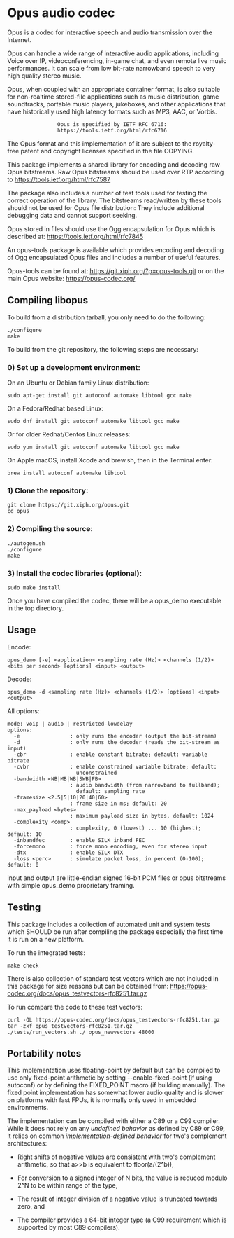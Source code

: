 # Opus audio codec

Opus is a codec for interactive speech and audio transmission over the Internet.

  Opus can handle a wide range of interactive audio applications, including
Voice over IP, videoconferencing, in-game  chat, and even remote live music
performances. It can scale from low bit-rate narrowband speech to very high
quality stereo music.

  Opus, when coupled with an appropriate container format, is also suitable
for non-realtime  stored-file applications such as music distribution, game
soundtracks, portable music players, jukeboxes, and other applications that
have historically used high latency formats such as MP3, AAC, or Vorbis.

                    Opus is specified by IETF RFC 6716:
                    https://tools.ietf.org/html/rfc6716

  The Opus format and this implementation of it are subject to the royalty-
free patent and copyright licenses specified in the file COPYING.

This package implements a shared library for encoding and decoding raw Opus
bitstreams. Raw Opus bitstreams should be used over RTP according to
 https://tools.ietf.org/html/rfc7587

The package also includes a number of test  tools used for testing the
correct operation of the library. The bitstreams read/written by these
tools should not be used for Opus file distribution: They include
additional debugging data and cannot support seeking.

Opus stored in files should use the Ogg encapsulation for Opus which is
described at:
 https://tools.ietf.org/html/rfc7845

An opus-tools package is available which provides encoding and decoding of
Ogg encapsulated Opus files and includes a number of useful features.

Opus-tools can be found at:
 https://git.xiph.org/?p=opus-tools.git
or on the main Opus website:
 https://opus-codec.org/

## Compiling libopus

To build from a distribution tarball, you only need to do the following:

    ./configure
    make

To build from the git repository, the following steps are necessary:

### 0) Set up a development environment:

On an Ubuntu or Debian family Linux distribution:

    sudo apt-get install git autoconf automake libtool gcc make

On a Fedora/Redhat based Linux:

    sudo dnf install git autoconf automake libtool gcc make

Or for older Redhat/Centos Linux releases:

    sudo yum install git autoconf automake libtool gcc make

On Apple macOS, install Xcode and brew.sh, then in the Terminal enter:

    brew install autoconf automake libtool

### 1) Clone the repository:

    git clone https://git.xiph.org/opus.git
    cd opus

### 2) Compiling the source:

    ./autogen.sh
    ./configure
    make

### 3) Install the codec libraries (optional):

    sudo make install

Once you have compiled the codec, there will be a opus_demo executable
in the top directory.

## Usage
Encode:

    opus_demo [-e] <application> <sampling rate (Hz)> <channels (1/2)> <bits per second> [options] <input> <output>

Decode:

    opus_demo -d <sampling rate (Hz)> <channels (1/2)> [options] <input> <output>

All options:
```
mode: voip | audio | restricted-lowdelay
options:
  -e                : only runs the encoder (output the bit-stream)
  -d                : only runs the decoder (reads the bit-stream as input)
  -cbr              : enable constant bitrate; default: variable bitrate
  -cvbr             : enable constrained variable bitrate; default:
                      unconstrained
  -bandwidth <NB|MB|WB|SWB|FB>
                    : audio bandwidth (from narrowband to fullband);
                      default: sampling rate
  -framesize <2.5|5|10|20|40|60>
                    : frame size in ms; default: 20
  -max_payload <bytes>
                    : maximum payload size in bytes, default: 1024
  -complexity <comp>
                    : complexity, 0 (lowest) ... 10 (highest); default: 10
  -inbandfec        : enable SILK inband FEC
  -forcemono        : force mono encoding, even for stereo input
  -dtx              : enable SILK DTX
  -loss <perc>      : simulate packet loss, in percent (0-100); default: 0
```
input and output are little-endian signed 16-bit PCM files or opus
bitstreams with simple opus_demo proprietary framing.

## Testing

This package includes a collection of automated unit and system tests
which SHOULD be run after compiling the package especially the first
time it is run on a new platform.

To run the integrated tests:

    make check

There is also collection of standard test vectors which are not
included in this package for size reasons but can be obtained from:
https://opus-codec.org/docs/opus_testvectors-rfc8251.tar.gz

To run compare the code to these test vectors:

    curl -OL https://opus-codec.org/docs/opus_testvectors-rfc8251.tar.gz
    tar -zxf opus_testvectors-rfc8251.tar.gz
    ./tests/run_vectors.sh ./ opus_newvectors 48000

## Portability notes

This implementation uses floating-point by default but can be compiled to
use only fixed-point arithmetic by setting --enable-fixed-point (if using
autoconf) or by defining the FIXED_POINT macro (if building manually).
The fixed point implementation has somewhat lower audio quality and is
slower on platforms with fast FPUs, it is normally only used in embedded
environments.

The implementation can be compiled with either a C89 or a C99 compiler.
While it does not rely on any _undefined behavior_ as defined by C89 or
C99, it relies on common _implementation-defined behavior_ for two's
complement architectures:

* Right shifts of negative values are consistent with two's
  complement arithmetic, so that a>>b is equivalent to
  floor(a/(2^b)),

* For conversion to a signed integer of N bits, the value is reduced
  modulo 2^N to be within range of the type,

* The result of integer division of a negative value is truncated
  towards zero, and

* The compiler provides a 64-bit integer type (a C99 requirement
  which is supported by most C89 compilers).
